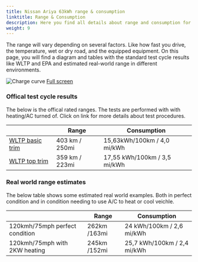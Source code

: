 ```yaml
---
title: Nissan Ariya 63kWh range & consumption
linktitle: Range & Consumption
description: Here you find all details about range and consumption for Nissan Ariya 63kWh.
weight: 9
---
```

<!-- markdownlint-disable MD033 -->

The range will vary depending on several factors. Like how fast you drive, the temperature, wet or dry road, and the equipped equipment. On this page, you will find a diagram and tables with the standard test cycle results like WLTP and EPA and estimated real-world range in different environments. 

![Charge curve](../range.svg  "Range information")
[Full screen](../range.svg)

### Offical test cycle results

The below is the offical rated ranges. The tests are performed with with heating/AC turned of. Click on link for more details about test procedures. 

| | Range  | Consumption  |
|----|-----|------|
| [WLTP basic trim](../../../../../guides/understandingrange/wltp/) | 403 km / 250mi |15,63kWh/100km / 4,0 mi/kWh | 
| [WLTP top trim](../../../../../guides/understandingrange/wltp/) | 359 km / 223mi | 17,55 kWh/100km / 3,5 mi/kWh | 

### Real world range estimates

The below table shows some estimated real world examples. Both in perfect condition and in condition needing to use A/C to heat or cool veichle. 

| | Range  | Consumption  |
|----|-----|------|
| 120kmh/75mph perfect condition | 262km /163mi| 24 kWh/100km / 2,6 mi/kWh |
| 120kmh/75mph with 2KW heating | 245km /152mi| 25,7 kWh/100km / 2,4 mi/kWh |
